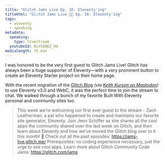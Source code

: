 ```yaml
---
title: "Glitch Jams Live Ep. 16: Eleventy'ing"
titleHtml: "Glitch Jams Live 🍓🎏 Ep. 16: Eleventy'ing"
tags:
  - eleventy
  - speaking
metadata:
  speaking:
    type: livestream
  youtubeId: NiYSbOKZ_H4
medialength: 75 min
---
```

I was honored to be the very first guest to Glitch Jams Live! Glitch has always been a huge supporter of Eleventy—with a very prominent button to create an Eleventy Starter project on their home page.

With the recent migration of the [Glitch Blog](https://blog.glitch.com/) _(via [Keith Kurson on Mastodon](https://cute.is/@keith/112131478352732498))_ to use Eleventy v3.0 and WebC, it was the perfect time to join the stream to chat. We walked through a bunch of my favorite Built With Eleventy personal and community sites too.

<div><youtube-lite-player @slug="{{ metadata.youtubeId }}" @label="{{ title }}"></youtube-lite-player></div>

> This week we're welcoming our first ever guest to the stream - Zach Leatherman, a pal who happened to create and maintains our favorite site generator, Eleventy. Join Jenn Schiffer as she shares all the cool apps the community shared over the last week on Glitch, and then learn about Eleventy and how we've moved the Glitch blog over to it this month! 🍓
> Check out all the past episodes: https://jams-live.glitch.me/
> Prerequisites: no coding experience necessary, just the urge to see cool apps. Learn more about Glitch Community Code Jams: https://glitch.com/jams

